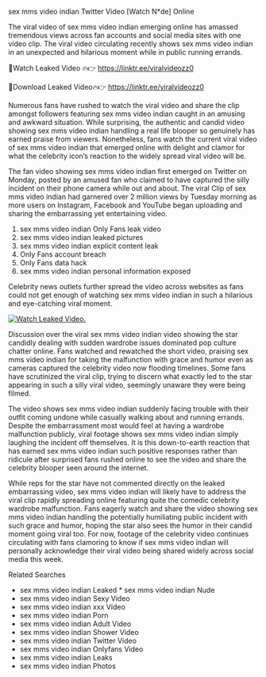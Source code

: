 ﻿sex mms video indian Twitter Video [Watch N*de] Online

The viral video of ﻿sex mms video indian emerging online has amassed tremendous views across fan accounts and social media sites with one video clip. The viral video circulating recently shows ﻿sex mms video indian in an unexpected and hilarious moment while in public running errands. 

🔴Watch Leaked Video 🔥👉  https://linktr.ee/viralvideozz0 

🔴Download Leaked Video🔥👉  https://linktr.ee/viralvideozz0 

Numerous fans have rushed to watch the viral video and share the clip amongst followers featuring ﻿sex mms video indian caught in an amusing and awkward situation. While surprising, the authentic and candid video showing ﻿sex mms video indian handling a real life blooper so genuinely has earned praise from viewers. Nonetheless, fans watch the current viral video of ﻿sex mms video indian that emerged online with delight and clamor for what the celebrity icon’s reaction to the widely spread viral video will be.

The fan video showing ﻿sex mms video indian first emerged on Twitter on Monday, posted by an amused fan who claimed to have captured the silly incident on their phone camera while out and about. The viral Clip of ﻿sex mms video indian had garnered over 2 million views by Tuesday morning as more users on Instagram, Facebook and YouTube began uploading and sharing the embarrassing yet entertaining video. 

1. ﻿sex mms video indian Only Fans leak video
2. ﻿sex mms video indian leaked pictures
3. ﻿sex mms video indian explicit content leak
4. Only Fans account breach
5. Only Fans data hack
6. ﻿sex mms video indian personal information exposed

Celebrity news outlets further spread the video across websites as fans could not get enough of watching ﻿sex mms video indian in such a hilarious and eye-catching viral moment. 

[![Watch Leaked Video.](https://miro.medium.com/v2/resize:fit:828/format:webp/1*cilzJN44JGOrTw9NJCrNHA.gif "Watch Leaked Video")](https://linktr.ee/viralvideozz0)

Discussion over the viral ﻿sex mms video indian video showing the star candidly dealing with sudden wardrobe issues dominated pop culture chatter online. Fans watched and rewatched the short video, praising ﻿sex mms video indian for taking the malfunction with grace and humor even as cameras captured the celebrity video now flooding timelines. Some fans have scrutinized the viral clip, trying to discern what exactly led to the star appearing in such a silly viral video, seemingly unaware they were being filmed.

The video shows ﻿sex mms video indian suddenly facing trouble with their outfit coming undone while casually walking about and running errands. Despite the embarrassment most would feel at having a wardrobe malfunction publicly, viral footage shows ﻿sex mms video indian simply laughing the incident off themselves. It is this down-to-earth reaction that has earned ﻿sex mms video indian such positive responses rather than ridicule after surprised fans rushed online to see the video and share the celebrity blooper seen around the internet.  

While reps for the star have not commented directly on the leaked embarrassing video, ﻿sex mms video indian will likely have to address the viral clip rapidly spreading online featuring quite the comedic celebrity wardrobe malfunction. Fans eagerly watch and share the video showing ﻿sex mms video indian handling the potentially humiliating public incident with such grace and humor, hoping the star also sees the humor in their candid moment going viral too. For now, footage of the celebrity video continues circulating with fans clamoring to know if ﻿sex mms video indian will personally acknowledge their viral video being shared widely across social media this week.

Related Searches
* ﻿sex mms video indian Leaked
﻿* sex mms video indian Nude
* ﻿sex mms video indian Sexy Video
* ﻿sex mms video indian xxx Video
* ﻿sex mms video indian Porn
* ﻿sex mms video indian Adult Video
* ﻿sex mms video indian Shower Video
* ﻿sex mms video indian Twitter Video
* ﻿sex mms video indian Onlyfans Video
* ﻿sex mms video indian Leaks
* ﻿sex mms video indian Photos